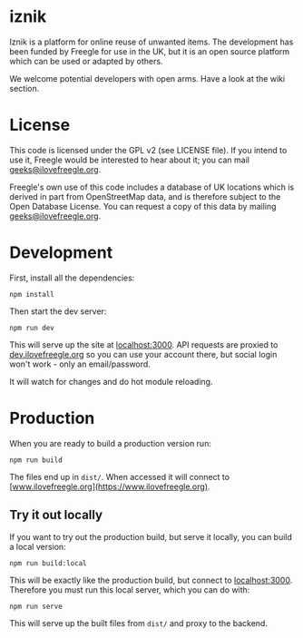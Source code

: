 # iznik

Iznik is a platform for online reuse of unwanted items.  The development has been funded by Freegle for use in the UK, 
but it is an open source platform which can be used or adapted by others.

We welcome potential developers with open arms.  Have  a look at the wiki section.

License
=======

This code is licensed under the GPL v2 (see LICENSE file).  If you intend to use it, Freegle would be interested to
hear about it; you can mail <geeks@ilovefreegle.org>.

Freegle's own use of this code includes a database of UK locations which is derived in part from OpenStreetMap data, and
is therefore subject to the Open Database License.  You can request a copy of this data by mailing 
<geeks@ilovefreegle.org>.

# Development

First, install all the dependencies:
```
npm install
```

Then start the dev server:
```
npm run dev
```

This will serve up the site at [localhost:3000](http://localhost:3000). API requests are proxied to [dev.ilovefreegle.org](https://dev.ilovefreegle.org) so you can use your account there, but social login won't work  - only an email/password.

It will watch for changes and do hot module reloading.

# Production

When you are ready to build a production version run:

```
npm run build
```

The files end up in `dist/`. When accessed it will connect to [www.ilovefreegle.org](https://www.ilovefreegle.org).

## Try it out locally

If you want to try out the production build, but serve it locally, you can build a local version:

```
npm run build:local
```

This will be exactly like the production build, but connect to [localhost:3000](http://localhost:3000). Therefore you must run this local server, which you can do with:

```
npm run serve
```

This will serve up the built files from `dist/` and proxy to the backend.

